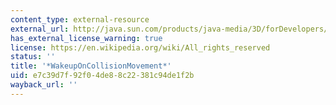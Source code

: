 ```yaml
---
content_type: external-resource
external_url: http://java.sun.com/products/java-media/3D/forDevelopers/J3D_1_2_API/j3dapi/javax/media/j3d/WakeupOnCollisionMovement.html
has_external_license_warning: true
license: https://en.wikipedia.org/wiki/All_rights_reserved
status: ''
title: '*WakeupOnCollisionMovement*'
uid: e7c39d7f-92f0-4de8-8c22-381c94de1f2b
wayback_url: ''
---
```

